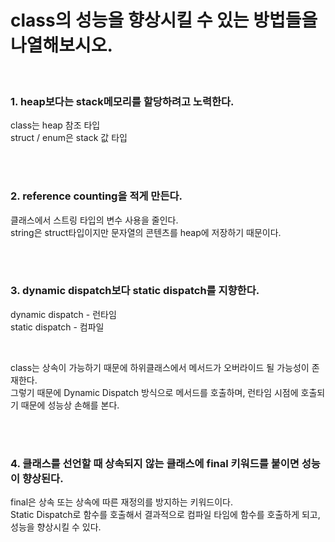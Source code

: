 # class의 성능을 향상시킬 수 있는 방법들을 나열해보시오.

<br />

### 1. heap보다는 stack메모리를 할당하려고 노력한다.

class는 heap 참조 타입 <br />
struct / enum은 stack 값 타입 <br />

<br /><br />

### 2. reference counting을 적게 만든다.

클래스에서 스트링 타입의 변수 사용을 줄인다. <br />
string은 struct타입이지만 문자열의 콘텐츠를 heap에 저장하기 때문이다. <br />

<br /><br />

### 3. dynamic dispatch보다 static dispatch를 지향한다. <br />

dynamic dispatch - 런타임 <br />
static dispatch - 컴파일 <br />

<br />

class는 상속이 가능하기 때문에 하위클래스에서 메서드가 오버라이드 될 가능성이 존재한다. <br />
그렇기 때문에 Dynamic Dispatch 방식으로 메서드를 호출하며, 런타임 시점에 호출되기 때문에 성능상 손해를 본다. <br />

<br /><br />

### 4. 클래스를 선언할 때 상속되지 않는 클래스에 final 키워드를 붙이면 성능이 향상된다. <br />

final은 상속 또는 상속에 따른 재정의를 방지하는 키워드이다. <br />
Static Dispatch로 함수를 호출해서 결과적으로 컴파일 타임에 함수를 호출하게 되고, 성능을 향상시킬 수 있다. <br />
